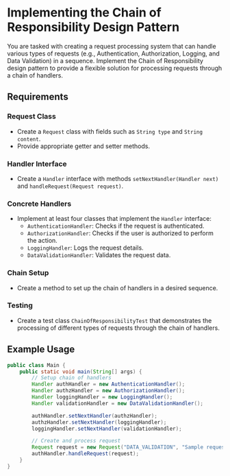 # Implementing the Chain of Responsibility Design Pattern

You are tasked with creating a request processing system that can handle various types of requests (e.g., Authentication, Authorization, Logging, and Data Validation) in a sequence. Implement the Chain of Responsibility design pattern to provide a flexible solution for processing requests through a chain of handlers.

## Requirements

### Request Class
- Create a `Request` class with fields such as `String type` and `String content`.
- Provide appropriate getter and setter methods.

### Handler Interface
- Create a `Handler` interface with methods `setNextHandler(Handler next)` and `handleRequest(Request request)`.

### Concrete Handlers
- Implement at least four classes that implement the `Handler` interface:
    - `AuthenticationHandler`: Checks if the request is authenticated.
    - `AuthorizationHandler`: Checks if the user is authorized to perform the action.
    - `LoggingHandler`: Logs the request details.
    - `DataValidationHandler`: Validates the request data.

### Chain Setup
- Create a method to set up the chain of handlers in a desired sequence.

### Testing
- Create a test class `ChainOfResponsibilityTest` that demonstrates the processing of different types of requests through the chain of handlers.

## Example Usage

```java
public class Main {
    public static void main(String[] args) {
        // Setup chain of handlers
        Handler authHandler = new AuthenticationHandler();
        Handler authzHandler = new AuthorizationHandler();
        Handler loggingHandler = new LoggingHandler();
        Handler validationHandler = new DataValidationHandler();

        authHandler.setNextHandler(authzHandler);
        authzHandler.setNextHandler(loggingHandler);
        loggingHandler.setNextHandler(validationHandler);

        // Create and process request
        Request request = new Request("DATA_VALIDATION", "Sample request content");
        authHandler.handleRequest(request);
    }
}

